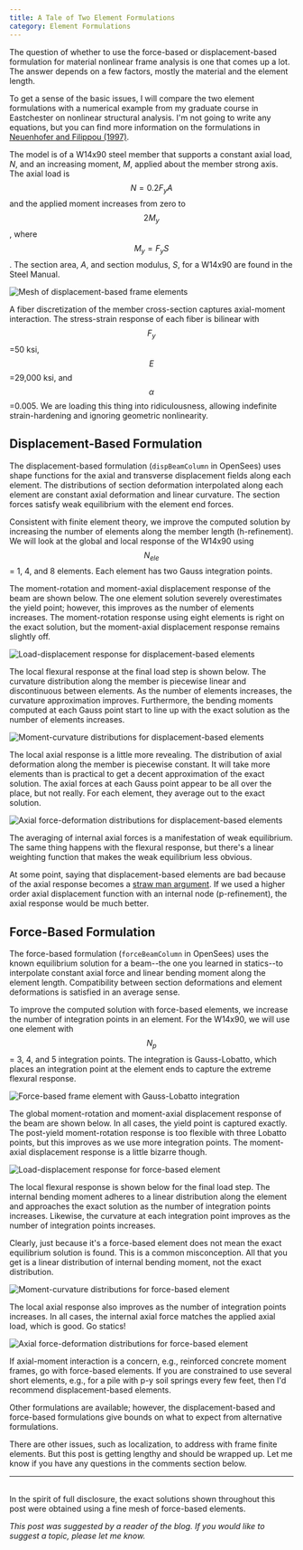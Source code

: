 ```yaml
---
title: A Tale of Two Element Formulations
category: Element Formulations
---
```


The question of whether to use the force-based or displacement-based
formulation for material nonlinear frame analysis is one that comes up a lot.
The answer depends on a few factors, mostly the material and the element length.

To get a sense of the basic issues, I will compare the two element
formulations with a numerical example from my graduate course in Eastchester
on nonlinear structural analysis. I'm not going to write any equations, but
you can find more information on the formulations in
[Neuenhofer and Filippou (1997)](https://doi.org/10.1061/(ASCE)0733-9445(1997)123:7(958)).

The model is of a W14x90 steel member that supports a constant axial load,
_N_, and an increasing moment, _M_, applied about the member strong axis.
The axial load is $$N=0.2F_yA$$ and the applied moment increases from zero to
$$2M_y$$, where $$M_y=F_yS$$. The section area, _A_, and section modulus,
_S_, for a W14x90 are found in the Steel Manual.

![Mesh of displacement-based frame elements](/assets/images/mrdbProppedCantilever.png)

A fiber discretization of the member cross-section captures axial-moment
interaction. The stress-strain response of each fiber is bilinear with
$$F_y$$=50 ksi, $$E$$=29,000 ksi, and $$\alpha$$=0.005. We are loading this
thing into ridiculousness, allowing indefinite strain-hardening and ignoring
geometric nonlinearity.

## Displacement-Based Formulation

The displacement-based formulation (`dispBeamColumn` in OpenSees) uses shape
functions for the axial and transverse displacement fields along each element.
The distributions of section deformation interpolated along each element are
constant axial deformation and linear curvature. The section forces satisfy
weak equilibrium with the element end forces.

Consistent with finite element theory, we improve the computed solution by
increasing the number of elements along the member length (h-refinement). We
will look at the global and local response of the W14x90 using
$$N_{ele}$$ = 1, 4, and 8 elements. Each element has two Gauss integration
points.

The moment-rotation and moment-axial displacement response of the beam are
shown below. The one element solution severely overestimates the yield point;
however, this improves as the number of elements increases. The
moment-rotation response using eight elements is right on the exact solution,
but the moment-axial displacement response remains slightly off.

![Load-displacement response for displacement-based elements](/assets/images/mrdbBeam.png)

The local flexural response at the final load step is shown below. The curvature distribution along the member is piecewise linear and discontinuous between elements. As the number of elements increases, the curvature approximation improves. Furthermore, the bending moments computed at each Gauss point start to line up with the exact solution as the number of elements increases.

![Moment-curvature distributions for displacement-based elements](/assets/images/mrdbBeamProfileM.png)

The local axial response is a little more revealing. The distribution of axial deformation along the member is piecewise constant. It will take more elements than is practical to get a decent approximation of the exact solution. The axial forces at each Gauss point appear to be all over the place, but not really. For each element, they average out to the exact solution.

![Axial force-deformation distributions for displacement-based elements](/assets/images/mrdbBeamProfileN.png)

The averaging of internal axial forces is a manifestation of weak equilibrium. The same thing happens with the flexural response, but there's a linear weighting function that makes the weak equilibrium less obvious.

At some point, saying that displacement-based elements are bad because of the axial response becomes a
[straw man argument](https://en.wikipedia.org/wiki/Straw_man).
If we used a higher order axial displacement function with an internal node (p-refinement), the axial response would be much better.

## Force-Based Formulation

The force-based formulation (`forceBeamColumn` in OpenSees) uses the known equilibrium solution for a beam--the one you learned in statics--to interpolate constant axial force and linear bending moment along the element length. Compatibility between section deformations and element deformations is satisfied in an average sense.

To improve the computed solution with force-based elements, we increase the number of integration points in an element. For the W14x90, we will use one element with $$N_p$$ = 3, 4, and 5 integration points. The integration is Gauss-Lobatto, which places an integration point at the element ends to capture the extreme flexural response.

![Force-based frame element with Gauss-Lobatto integration](/assets/images/fbbcProppedCantilever.png)

The global moment-rotation and moment-axial displacement response of the beam are shown below. In all cases, the yield point is captured exactly. The post-yield moment-rotation response is too flexible with three Lobatto points, but this improves as we use more integration points. The moment-axial displacement response is a little bizarre though.

![Load-displacement response for force-based element](/assets/images/fbbcBeam.png)

The local flexural response is shown below for the final load step. The internal bending moment adheres to a linear distribution along the element and approaches the exact solution as the number of integration points increases. Likewise, the curvature at each integration point improves as the number of integration points increases.

Clearly, just because it's a force-based element does not mean the exact equilibrium solution is found. This is a common misconception. All that you get is a linear distribution of internal bending moment, not the exact distribution.

![Moment-curvature distributions for force-based element](/assets/images/fbbcBeamProfileM.png)

The local axial response also improves as the number of integration points increases. In all cases, the internal axial force matches the applied axial load, which is good. Go statics!

![Axial force-deformation distributions for force-based element](/assets/images/fbbcBeamProfileN.png)

If axial-moment interaction is a concern, e.g., reinforced concrete moment frames, go with force-based elements. If you are constrained to use several short elements, e.g., for a pile with p-y soil springs every few feet, then I'd recommend displacement-based elements.

Other formulations are available; however, the displacement-based and force-based formulations give bounds on what to expect from alternative formulations.

There are other issues, such as localization, to address with frame finite elements. But this post is getting lengthy and should be wrapped up. Let me know if you have any questions in the comments section below.

---
<br>
In the spirit of full disclosure, the exact solutions shown throughout this
post were obtained using a fine mesh of force-based elements.

_This post was suggested by a reader of the blog. If you would like to
suggest a topic, please let me know._